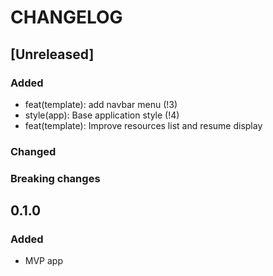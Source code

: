 # CHANGELOG

## [Unreleased]

### Added

- feat(template): add navbar menu (!3)
- style(app): Base application style (!4)
- feat(template): Improve resources list and resume display

### Changed

### Breaking changes


## 0.1.0

### Added

- MVP app
